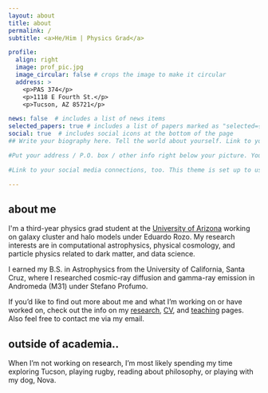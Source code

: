 ```yaml
---
layout: about
title: about
permalink: /
subtitle: <a>He/Him | Physics Grad</a> 

profile:
  align: right
  image: prof_pic.jpg
  image_circular: false # crops the image to make it circular
  address: >
    <p>PAS 374</p>
    <p>1118 E Fourth St.</p>
    <p>Tucson, AZ 85721</p>

news: false  # includes a list of news items
selected_papers: true # includes a list of papers marked as "selected={true}"
social: true  # includes social icons at the bottom of the page
## Write your biography here. Tell the world about yourself. Link to your favorite [subreddit](http://reddit.com). You can put a picture in, too. The code is already in, just name your picture `prof_pic.jpg` and put it in the `img/` folder.

#Put your address / P.O. box / other info right below your picture. You can also disable any these elements by editing `profile` property of the YAML header of your `_pages/about.md`. Edit `_bibliography/papers.bib` and Jekyll will render your [publications page](/al-folio/publications/) automatically.

#Link to your social media connections, too. This theme is set up to use [Font Awesome icons](http://fortawesome.github.io/Font-Awesome/) and [Academicons](https://jpswalsh.github.io/academicons/), like the ones below. Add your Facebook, Twitter, LinkedIn, Google Scholar, or just disable all of them.

---
```

## about me

I'm a third-year physics grad student at the [University of Arizona](https://w3.physics.arizona.edu/research/astrophysics-and-cosmology) working on galaxy cluster and halo models under Eduardo Rozo. My research interests are in computational astrophysics, physical cosmology, and particle physics related to dark matter, and data science.

I earned my B.S. in Astrophysics from the University of California, Santa Cruz, where I researched cosmic-ray diffusion and gamma-ray emission in Andromeda (M31) under Stefano Profumo. 

If you’d like to find out more about me and what I’m working on or have worked on, check out the info on my [research](https://cosweeney.github.io/projects/), [CV](https://cosweeney.github.io/cv/), and [teaching](https://cosweeney.github.io/teaching/) pages. Also feel free to contact me via my email.

## outside of academia..

When I’m not working on research, I’m most likely spending my time exploring Tucson, playing rugby, reading about philosophy, or playing with my dog, Nova. 



